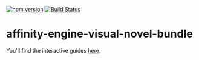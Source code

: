 [![npm version](https://badge.fury.io/js/affinity-engine-visual-novel-bundle.svg)](https://badge.fury.io/js/affinity-engine-visual-novel-bundle)
[![Build Status](https://travis-ci.org/affinity-engine/affinity-engine-visual-novel-bundle.svg?branch=master)](https://travis-ci.org/affinity-engine/affinity-engine-visual-novel-bundle)

# affinity-engine-visual-novel-bundle

You'll find the interactive guides [here](http://www.affinityengine.org/#/overview/installation/quickstarts).
